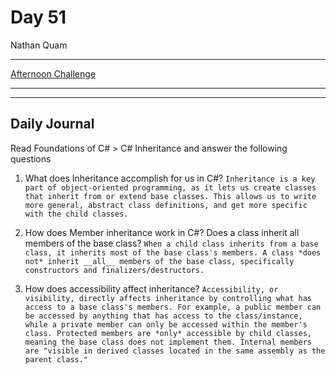 # Day 51

Nathan Quam

---

[Afternoon Challenge](link.com)

---
---

## Daily Journal

Read Foundations of C# > C# Inheritance and answer the following questions

1. What does Inheritance accomplish for us in C#?
`
Inheritance is a key part of object-oriented programming, as it lets us create classes that inherit from or extend base classes. This allows us to write more general, abstract class definitions, and get more specific with the child classes.
`

2. How does Member inheritance work in C#? Does a class inherit all members of the base class?
`
When a child class inherits from a base class, it inherits most of the base class's members. A class *does not* inherit __all__ members of the base class, specifically constructors and finalizers/destructors.
`

3. How does accessibility affect inheritance?
`
Accessibility, or visibility, directly affects inheritance by controlling what has access to a base class's members. For example, a public member can be accessed by anything that has access to the class/instance, while a private member can only be accessed within the member's class. Protected members are *only* accessible by child classes, meaning the base class does not implement them. Internal members are "visible in derived classes located in the same assembly as the parent class."
`
